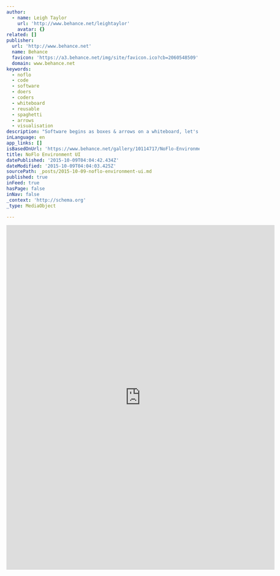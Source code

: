 ```yaml
---
author:
  - name: Leigh Taylor
    url: 'http://www.behance.net/leightaylor'
    avatar: {}
related: []
publisher:
  url: 'http://www.behance.net'
  name: Behance
  favicon: 'https://a3.behance.net/img/site/favicon.ico?cb=2060548509'
  domain: www.behance.net
keywords:
  - noflo
  - code
  - software
  - doers
  - coders
  - whiteboard
  - reusable
  - spaghetti
  - arrows
  - visualisation
description: "Software begins as boxes & arrows on a whiteboard, let's keep it that way! Imagine, a platform that eliminates spaghetti code...NoFlo moves code out of applications and into reusable components that can be visually wired together by doers, not just code..."
inLanguage: en
app_links: []
isBasedOnUrl: 'https://www.behance.net/gallery/10114717/NoFlo-Environment-UI'
title: NoFlo Environment UI
datePublished: '2015-10-09T04:04:42.434Z'
dateModified: '2015-10-09T04:04:03.425Z'
sourcePath: _posts/2015-10-09-noflo-environment-ui.md
published: true
inFeed: true
hasPage: false
inNav: false
_context: 'http://schema.org'
_type: MediaObject

---
```

<iframe src="https://cdn.embedly.com/widgets/media.html?src=https%3A%2F%2Fwww.behance.net%2Fgallery%2F10114717%2FNoFlo-Environment-UI%3Fiframe%3D1&amp;url=https%3A%2F%2Fwww.behance.net%2Fgallery%2F10114717%2FNoFlo-Environment-UI&amp;image=https%3A%2F%2Fmir-s3-cdn-cf.behance.net%2Fprojects%2F404%2F10114717.547f8b650a307.jpg&amp;key=b7d04c9b404c499eba89ee7072e1c4f7&amp;type=text%2Fhtml&amp;scroll=auto&amp;schema=behance" width="700" height="900" scrolling="auto" frameborder="0" allowfullscreen="allowfullscreen" style=""></iframe>